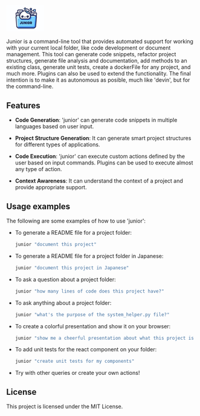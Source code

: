 <img src="./logo.jpg" width="100"/><br/>

Junior is a command-line tool that provides automated support for working with your current local folder, like code development or document management. This tool can generate code snippets, refactor project structures, generate file analysis and documentation, add methods to an existing class, generate unit tests, create a dockerFile for any project, and much more. Plugins can also be used to extend the functionality. The final intention is to make it as autonomous as posible, much like 'devin', but for the command-line.

## Features

- **Code Generation**: 'junior' can generate code snippets in multiple languages based on user input.

- **Project Structure Generation**: It can generate smart project structures for different types of applications.

- **Code Execution**: 'junior' can execute custom actions defined by the user based on input commands. Plugins can be used to execute almost any type of action.

- **Context Awareness**: It can understand the context of a project and provide appropriate support.

## Usage examples

The following are some examples of how to use 'junior':

- To generate a README file for a project folder:
  ```bash
  junior "document this project"
  ```

- To generate a README file for a project folder in Japanese:
  ```bash
  junior "document this project in Japanese"
  ```

- To ask a question about a project folder:
  ```bash
  junior "how many lines of code does this project have?"
  ```

- To ask anything about a project folder:
  ```bash
  junior "what's the purpose of the system_helper.py file?"
  ```

- To create a colorful presentation and show it on your browser:
  ```bash
  junior "show me a cheerful presentation about what this project is about within 7 slides"
  ```

- To add unit tests for the react component on your folder:
  ```bash
  junior "create unit tests for my components"
  ```

- Try with other queries or create your own actions!

## License

This project is licensed under the MIT License.